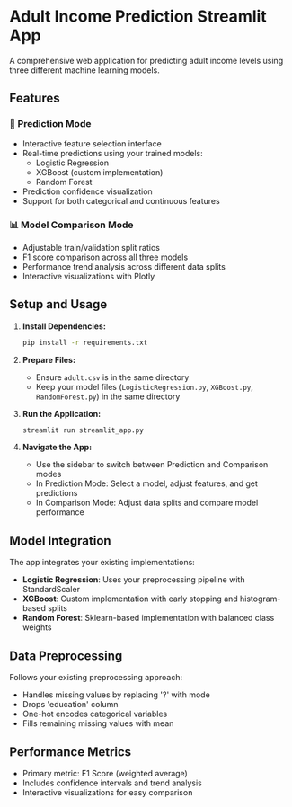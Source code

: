 # Adult Income Prediction Streamlit App

A comprehensive web application for predicting adult income levels using three different machine learning models.

## Features

### 🔮 Prediction Mode
- Interactive feature selection interface
- Real-time predictions using your trained models:
  - Logistic Regression
  - XGBoost (custom implementation)
  - Random Forest
- Prediction confidence visualization
- Support for both categorical and continuous features

### 📊 Model Comparison Mode
- Adjustable train/validation split ratios
- F1 score comparison across all three models
- Performance trend analysis across different data splits
- Interactive visualizations with Plotly

## Setup and Usage

1. **Install Dependencies:**
   ```bash
   pip install -r requirements.txt
   ```

2. **Prepare Files:**
   - Ensure `adult.csv` is in the same directory
   - Keep your model files (`LogisticRegression.py`, `XGBoost.py`, `RandomForest.py`) in the same directory

3. **Run the Application:**
   ```bash
   streamlit run streamlit_app.py
   ```

4. **Navigate the App:**
   - Use the sidebar to switch between Prediction and Comparison modes
   - In Prediction Mode: Select a model, adjust features, and get predictions
   - In Comparison Mode: Adjust data splits and compare model performance

## Model Integration

The app integrates your existing implementations:
- **Logistic Regression**: Uses your preprocessing pipeline with StandardScaler
- **XGBoost**: Custom implementation with early stopping and histogram-based splits
- **Random Forest**: Sklearn-based implementation with balanced class weights

## Data Preprocessing

Follows your existing preprocessing approach:
- Handles missing values by replacing '?' with mode
- Drops 'education' column
- One-hot encodes categorical variables
- Fills remaining missing values with mean

## Performance Metrics

- Primary metric: F1 Score (weighted average)
- Includes confidence intervals and trend analysis
- Interactive visualizations for easy comparison
